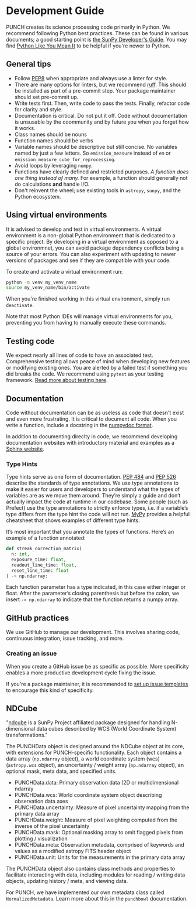 # Development Guide

PUNCH creates its science processing code primarily in Python. We recommend following Python best practices. 
These can be found in various documents; a good starting point is [the SunPy Developer's Guide](https://docs.sunpy.org/en/latest/dev_guide/index.html). 
You may find [Python Like You Mean It](https://www.pythonlikeyoumeanit.com/index.html) to be helpful if you're newer to Python. 

## General tips

- Follow [PEP8](https://peps.python.org/pep-0008/) when appropriate and always use a linter for style.
- There are many options for linters, but we recommend [ruff](https://github.com/astral-sh/ruff). This should be installed as part of a pre-commit step. Your package maintainer should set pre-commit up. 
- Write tests first. Then, write code to pass the tests. Finally, refactor code for clarity and style.
- Documentation is critical. Do not put it off. Code without documentation is unsusable by the coommunity and by future you when you forget how it works. 
- Class names should be nouns
- Function names should be verbs
- Variable names should be descriptive but still concise. No variables named by just a few letters. So `emission_measure` instead of `em` or `emission_measure_cube_for_reprocessing`. 
- Avoid loops by leveraging `numpy`.
- Functions have clearly defined and restricted purposes. *A function does one thing instead of many.* For example, a function should generally not do calculations **and** handle I/O.
- Don't reinvent the wheel; use existing tools in `astropy`, `sunpy`, and the Python ecosystem. 

## Using virtual environments

It is advised to develop and test in virtual environments. A virtual environment is a non-global Python environment that is dedicated to a specific project. 
By developing in a virtual environment as opposed to a global environmnet, you can avoid package dependency conflicts being a source of your errors. 
You can also experiment with updating to newer versions of packages and see if they are compatible with your code. 

To create and activate a virtual environment run:

```sh
python -m venv my_venv_name
source my_venv_name/bin/activate
```

When you're finished working in this virtual environment, simply run `deactivate`. 

Note that most Python IDEs will manage virtual environments for you, preventing you from having to manually execute these commands. 

## Testing code

We expect nearly all lines of code to have an associated test. Comprehensive testing allows peace of mind when developing new features or modifying existing ones. 
You are alerted by a failed test if something you did breaks the code. We recommend using `pytest` as your testing framework. 
[Read more about testing here](https://docs.sunpy.org/en/latest/dev_guide/contents/tests.html). 

## Documentation

Code without documentation can be as useless as code that doesn't exist and even more frustrating. It is critical to document all code. 
When you write a function, include a docstring in the [numpydoc format](https://numpydoc.readthedocs.io/en/latest/format.html#docstring-standard). 

In addition to documenting direclty in code, we recommend developing documentation websites with introductory material and examples as a [Sphinx website](https://www.sphinx-doc.org/en/master/). 

### Type Hints

Type hints serve as one form of documentation. [PEP 484](https://peps.python.org/pep-0484/) and [PEP 526](https://peps.python.org/pep-0526/) describe the standards of type annotations. We use type annotations to make it easier for users and developers to understand what the types of variables are as we move them around. They’re simply a guide and don’t actually impact the code at runtime in our codebase. Some people (such as Prefect) use the type annotations to strictly enforce types, i.e. if a variable’s type differs from the type hint the code will not run. [MyPy](https://mypy.readthedocs.io/en/stable/cheat_sheet_py3.html) provides a helpful cheatsheet that shows examples of different type hints. 

It’s most important that you annotate the types of functions. Here’s an example of a function annotated:

```py
def streak_correction_matrix(
  n: int, 
  exposure_time: float, 
  readout_line_time: float, 
  reset_line_time: float
) -> np.ndarray:
```

Each function parameter has a type indicated, in this case either integer or float. After the parameter’s closing parenthesis but before the colon, we insert `-> np.ndarray` to indicate that the function returns a numpy array. 


## GitHub practices

We use GitHub to manage our development. This involves sharing code, continuous integration, issue tracking, and more. 

### Creating an issue

When you create a GitHub issue be as specific as possible. More specificity enables a more productive development cycle fixing the issue. 

If you're a package maintainer, it is recommended to 
[set up issue templates](https://docs.github.com/en/communities/using-templates-to-encourage-useful-issues-and-pull-requests/configuring-issue-templates-for-your-repository)
to encourage this kind of specificity. 

## NDCube

"[ndcube](https://docs.sunpy.org/projects/ndcube/en/stable/) is a SunPy Project affiliated package designed for handling N-dimensional data cubes described by WCS (World Coordinate System) transformations." 

The PUNCHData object is designed around the NDCube object at its core, with extensions for PUNCH-specific functionality. Each object contains a data array (`np.ndarray` object), a world coordinate system (wcs) (`astropy.wcs` object), an uncertainty / weight array (`np.ndarray` object), an optional mask, meta data, and specified units.

- PUNCHData.data: Primary observation data (2D or multidimensional ndarray
- PUNCHData.wcs: World coordinate system object describing observation data axes
- PUNCHData.uncertainty: Measure of pixel uncertainty mapping from the primary data array
- PUNCHData.weight: Measure of pixel weighting computed from the inverse of the pixel uncertainty
- PUNCHData.mask: Optional masking array to omit flagged pixels from plotting / visualization
- PUNCHData.meta: Observation metadata, comprised of keywords and values as a modified astropy FITS header object
- PUNCHData.unit: Units for the measurements in the primary data array

The PUNCHData object also contains class methods and properties to facilitate interacting with data, including modules for reading / writing data objects, updating history / meta, and viewing data.

For PUNCH, we have implemented our own metadata class called `NormalizedMetadata`. Learn more about this in the `punchbowl` documentation. 

